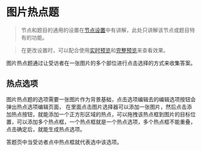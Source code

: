 # 图片热点题

> 节点和题目的通用的设置在[节点设置](../node-setting/concept.md)中有讲解，此处只讲解该节点或题目特有的功能。

> 在更改设置时，可以配合使用[实时预览](../preview/realtime.md)和[完整预览](../preview/full.md)来查看效果。

图片热点题通过让受访者在一张图片的多个部位进行点击选择的方式来收集答案。


## 热点选项
图片热点题的选项需要一张图片作为背景基础，点击选项编辑去的编辑选项按钮会弹出热点选项编辑页面，
在里面点击图片选择器可以添加一张图片，然后点击添加热点按钮，就能添加一个正方形区域的热点，可以拖拽该热点框到图片的目标位置，可以添加多个热点框，一个热点框就是一个热点选项，多个热点框不能重叠，点击确定后，就能生成热点选项。

答题页中当受访者点中热点框就代表选中该选项。